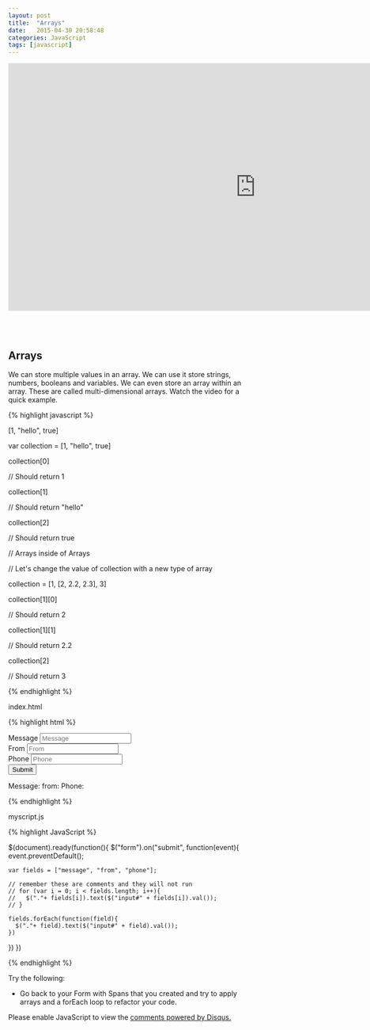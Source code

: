 ```yaml
---
layout: post
title:  "Arrays"
date:   2015-04-30 20:58:48
categories: JavaScript
tags: [javascript]
---
```


<iframe src="https://player.vimeo.com/video/127758409" width="1000" height="500" frameborder="0" webkitallowfullscreen mozallowfullscreen allowfullscreen></iframe>



<br><br>

<div class="not-on-video">
  <h2>Arrays</h2>
  <p>We can store multiple values in an array. We can use it store strings, numbers, booleans and variables.  We can even store an array within an array.  These are called multi-dimensional arrays.  Watch the video for a quick example.</p>
</div> 

<p></p>

{% highlight javascript %}

[1, "hello", true]

var collection = [1, "hello", true]

collection[0]

// Should return 1

collection[1]

// Should return "hello"

collection[2]

// Should return true


// Arrays inside of Arrays


// Let's change the value of collection with a new type of array

collection = [1, [2, 2.2, 2.3], 3]

collection[1][0]

// Should return 2

collection[1][1]

// Should return 2.2

collection[2]

// Should return 3

{% endhighlight %}

index.html

{% highlight html %}

<!DOCTYPE html>
<html>
  <head>
    <link rel="stylesheet" type="text/css" href="css/bootstrap.min.css">
    <link rel="stylesheet" type="text/css" href="css/example.css">
    <script src="scripts/jquery-1.11.3.js"></script>
    <script src="scripts/myscript.js"></script>
  </head>
  <body>
    <form>
      <div class="form-group">
        <label for="message">Message</label>
        <input type="text" class="form-control" id="message" placeholder="Message">
      </div>
      <div class="form-group">
        <label for="from">From</label>
        <input type="text" class="form-control" id="from" placeholder="From">
      </div>
      <div class="form-group">
        <label for="phone">Phone</label>
        <input type="text" class="form-control" id="phone" placeholder="Phone">
      </div>
      <button type="submit" class="btn btn-default">Submit</button>
    </form>
    <p>Message: <span class="message"></span> from: <span class="from"></span> Phone: <span class="phone"></span></p>
  </body> 
</html> 

{% endhighlight %}


myscript.js

{% highlight JavaScript %}

$(document).ready(function(){
  $("form").on("submit", function(event){
    event.preventDefault();

    var fields = ["message", "from", "phone"];

    // remember these are comments and they will not run
    // for (var i = 0; i < fields.length; i++){
    //   $("."+ fields[i]).text($("input#" + fields[i]).val());
    // }

    fields.forEach(function(field){
      $("."+ field).text($("input#" + field).val());
    })
  })
})

{% endhighlight %}

<p>Try the following:</p>
<ul>
  <li>Go back to your Form with Spans that you created and try to apply arrays and a forEach loop to refactor your code.</li>
</ul> 


<div id="disqus_thread"></div>
<script type="text/javascript">
    /* * * CONFIGURATION VARIABLES * * */
    var disqus_shortname = 'devschool';

    /* * * DON'T EDIT BELOW THIS LINE * * */
    (function() {
        var dsq = document.createElement('script'); dsq.type = 'text/javascript'; dsq.async = true;
        dsq.src = '//' + disqus_shortname + '.disqus.com/embed.js';
        (document.getElementsByTagName('head')[0] || document.getElementsByTagName('body')[0]).appendChild(dsq);
    })();
</script>
<noscript>Please enable JavaScript to view the <a href="https://disqus.com/?ref_noscript" rel="nofollow">comments powered by Disqus.</a></noscript>
